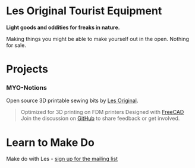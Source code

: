 # Les Original Tourist Equipment
**Light goods and oddities for freaks in nature.**

Making things you might be able to make yourself out in the open. Nothing for sale.

# Projects
### MYO-Notions

Open source 3D printable sewing bits by [Les Original](https://www.lesoriginal.com).
> Optimized for 3D printing on FDM printers
> Designed with [FreeCAD](https://www.freecadweb.org/)
> Join the discussion on [GitHub](https://www.github.com/les-original/myo-notions) to share feedback or get involved.

# Learn to Make Do

Make do with Les - [sign up for the mailing list](https://www.lesoriginal.com/sign-up/)

